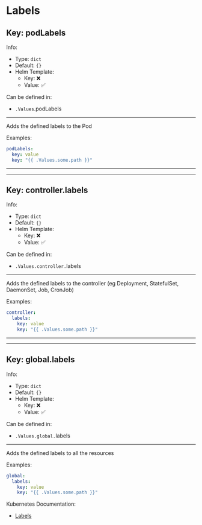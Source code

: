 # Labels

## Key: podLabels

Info:

- Type: `dict`
- Default: `{}`
- Helm Template:
  - Key: ❌
  - Value: ✅

Can be defined in:

- `.Values`.podLabels

---

Adds the defined labels to the Pod

Examples:

```yaml
podLabels:
  key: value
  key: "{{ .Values.some.path }}"
```

---
---

## Key: controller.labels

Info:

- Type: `dict`
- Default: `{}`
- Helm Template:
  - Key: ❌
  - Value: ✅

Can be defined in:

- `.Values.controller.`labels

---

Adds the defined labels to the controller
(eg Deployment, StatefulSet, DaemonSet, Job, CronJob)

Examples:

```yaml
controller:
  labels:
    key: value
    key: "{{ .Values.some.path }}"
```

---
---

## Key: global.labels

Info:

- Type: `dict`
- Default: `{}`
- Helm Template:
  - Key: ❌
  - Value: ✅

Can be defined in:

- `.Values.global.`labels

---

Adds the defined labels to all the resources

Examples:

```yaml
global:
  labels:
    key: value
    key: "{{ .Values.some.path }}"
```

Kubernetes Documentation:

- [Labels](https://kubernetes.io/docs/concepts/overview/working-with-objects/labels/)
